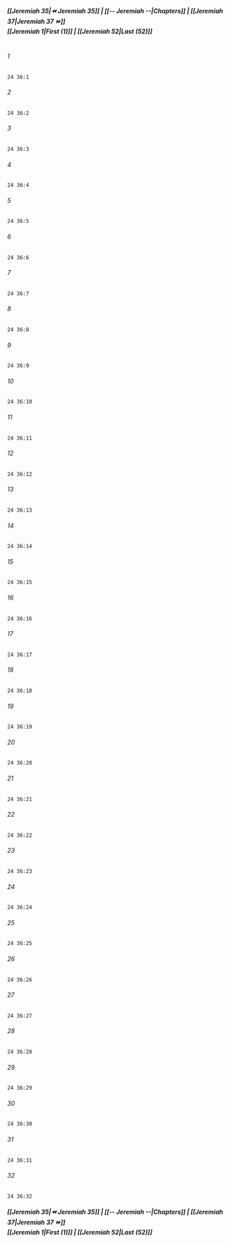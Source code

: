 
##### **[[Jeremiah 35|⏪ Jeremiah 35]] | [[-- Jeremiah --|Chapters]] | [[Jeremiah 37|Jeremiah 37 ⏩]]**<br>**[[Jeremiah 1|First (1)]] | [[Jeremiah 52|Last (52)]]**<br><br>

###### 1
``` verse
24 36:1
```
###### 2
``` verse
24 36:2
```
###### 3
``` verse
24 36:3
```
###### 4
``` verse
24 36:4
```
###### 5
``` verse
24 36:5
```
###### 6
``` verse
24 36:6
```
###### 7
``` verse
24 36:7
```
###### 8
``` verse
24 36:8
```
###### 9
``` verse
24 36:9
```
###### 10
``` verse
24 36:10
```
###### 11
``` verse
24 36:11
```
###### 12
``` verse
24 36:12
```
###### 13
``` verse
24 36:13
```
###### 14
``` verse
24 36:14
```
###### 15
``` verse
24 36:15
```
###### 16
``` verse
24 36:16
```
###### 17
``` verse
24 36:17
```
###### 18
``` verse
24 36:18
```
###### 19
``` verse
24 36:19
```
###### 20
``` verse
24 36:20
```
###### 21
``` verse
24 36:21
```
###### 22
``` verse
24 36:22
```
###### 23
``` verse
24 36:23
```
###### 24
``` verse
24 36:24
```
###### 25
``` verse
24 36:25
```
###### 26
``` verse
24 36:26
```
###### 27
``` verse
24 36:27
```
###### 28
``` verse
24 36:28
```
###### 29
``` verse
24 36:29
```
###### 30
``` verse
24 36:30
```
###### 31
``` verse
24 36:31
```
###### 32
``` verse
24 36:32
```

##### **[[Jeremiah 35|⏪ Jeremiah 35]] | [[-- Jeremiah --|Chapters]] | [[Jeremiah 37|Jeremiah 37 ⏩]]**<br>**[[Jeremiah 1|First (1)]] | [[Jeremiah 52|Last (52)]]**
